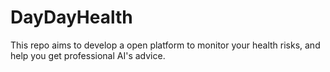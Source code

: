 # DayDayHealth
This repo aims to develop a open platform to monitor your health risks, and help you get professional AI's advice.
